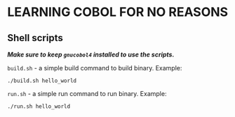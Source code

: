 # LEARNING COBOL FOR NO REASONS

## Shell scripts

***Make sure to keep `gnucobol4` installed to use the scripts.***

`build.sh` - a simple build command to build binary.
Example:
```
./build.sh hello_world 
```

`run.sh` - a simple run command to run binary.
Example:
```
./run.sh hello_world
```
